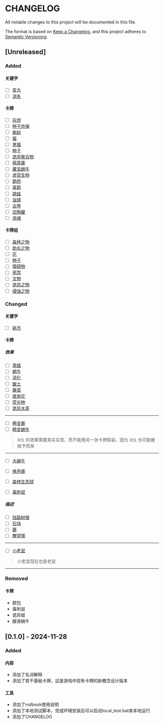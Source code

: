 # CHANGELOG

All notable changes to this project will be documented in this file.

The format is based on [Keep a Changelog](https://keepachangelog.com/en/1.1.0/),
and this project adheres to [Semantic Versioning](https://semver.org/spec/v2.0.0.html).


## [Unreleased]

### Added

#### 关键字

- [ ] [变大](名词解释.md#变大)
- [ ] [消失](名词解释.md#消失)

#### 卡牌

- [ ] [灰烬](卡牌/灰烬.md)
- [ ] [种子炸弹](卡牌/种子炸弹.md)
- [ ] [蝌蚪](卡牌/蝌蚪.md)
- [ ] [猫](卡牌/猫.md)
- [ ] [黑猫](卡牌/黑猫.md)
- [ ] [种子](卡牌/种子.md)
- [ ] [诡异聚合物](卡牌/诡异聚合物.md)
- [ ] [萌芽鹿](卡牌/萌芽鹿.md)
- [ ] [藏宝蜗牛](卡牌/藏宝蜗牛.md)
- [ ] [虚空生物](卡牌/虚空生物.md)
- [ ] [鹊桥](卡牌/雀桥.md)
- [ ] [喜鹊](卡牌/喜鹊.md)
- [ ] [跳蛙](卡牌/跳蛙.md)
- [ ] [浊镜](卡牌/浊镜.md)
- [ ] [古卷](卡牌/古卷.md)
- [ ] [旧陶罐](卡牌/旧陶罐.md)
- [ ] [游魂](卡牌/游魂.md)

#### 卡牌组

- [ ] [森林之物](卡牌组/森林之物.md)
- [ ] [助长之物](卡牌组/生长.md)
- [ ] [花](卡牌组/花.md)
- [ ] [种子](卡牌组/种子.md)
- [ ] [障碍物](卡牌组/障碍物.md)
- [ ] [邪祟](卡牌组/邪祟.md)
- [ ] [文物](卡牌组/文物.md)
- [ ] [诡异之物](卡牌组/诡异之物.md)
- [ ] [侵蚀之物](卡牌组/侵蚀之物.md)

### Changed

#### 关键字

- [ ] [耗尽](名词解释.md#耗尽)

#### 卡牌

##### 效果

- [ ] [青蛙](卡牌/青蛙.md)
- [ ] [蜗牛](卡牌/蜗牛.md)
- [ ] [消化](卡牌/消化.md)
- [ ] [酸土](卡牌/酸土.md)
- [ ] [藤笼](卡牌/藤笼.md)
- [ ] [彼岸花](卡牌/彼岸花.md)
- [ ] [荧光种](卡牌/荧光种.md)
- [ ] [诡异木芽](卡牌/诡异木芽.md)

---
- [ ] [畸变鹿](卡牌/畸变鹿.md)
- [ ] [畸变蜗牛](卡牌/畸变蜗牛.md)
> `双生` 的效果需要真实实现，而不能用另一张卡牌假装。因为 `双生` 也可能被赋予而来
---
- [ ] [大蜗牛](卡牌/大蜗牛.md)
- [ ] [唤声鹿](卡牌/唤声鹿.md)
- [ ] [森林生态球](卡牌/森林生态球.md)
- [ ] [毒刺鼠](卡牌/毒刺鼠.md)


##### 描述

- [ ] [挡路树根](卡牌/挡路树根.md)
- [ ] [石块](卡牌/石块.md)
- [ ] [鹿](卡牌/鹿.md)
- [ ] [瞭望塔](卡牌/瞭望塔.md)
---
- [ ] [小老鼠](卡牌/小老鼠.md)
> 小老鼠现在也是老鼠
---

### Removed

#### 卡牌

- 脓包
- 毒刺鼠
- 诡异蛙
- 酸液蜗牛

## [0.1.0] - 2024-11-28

### Added

#### 内容

- 添加了名词解释
- 添加了若干基础卡牌，这是游戏中现有卡牌的新概念设计版本

#### 工具

- 添加了mdbook使用说明
- 添加了本地测试脚本，完成环境安装后可以启动local_test.bat来本地运行
- 添加了CHANGELOG